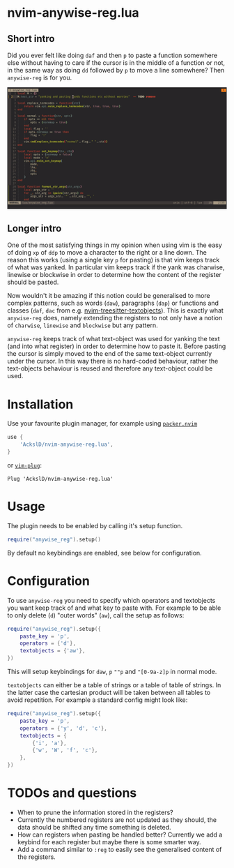 # nvim-anywise-reg.lua

## Short intro
Did you ever felt like doing `daf` and then `p` to paste a function somewhere else without having to care if the cursor is in the middle of a function or not, in the same way as doing `dd` followed by `p` to move a line somewhere? Then `anywise-reg` is for you.

![](anywise.gif)

## Longer intro
One of the most satisfying things in my opinion when using vim is the easy of doing `xp` of `ddp` to move a character to the right or a line down.
The reason this works (using a single key `p` for pasting) is that vim keeps track of what was yanked.
In particular vim keeps track if the yank was charwise, linewise or blockwise in order to determine how the content of the register should be pasted.

Now wouldn't it be amazing if this notion could be generalised to more complex patterns, such as words (`daw`), paragraphs (`dap`) or functions and classes (`daf`, `dac` from e.g. [nvim-treesitter-textobjects](https://github.com/nvim-treesitter/nvim-treesitter-textobjects)).
This is exactly what `anywise-reg` does, namely extending the registers to not only have a notion of `charwise`, `linewise` and `blockwise` but any pattern.

`anywise-reg` keeps track of what text-object was used for yanking the text (and into what register) in order to determine how to paste it.
Before pasting the cursor is simply moved to the end of the same text-object currently under the cursor.
In this way there is no hard-coded behaviour, rather the text-objects behaviour is reused and therefore any text-object could be used.

# Installation

Use your favourite plugin manager, for example using [`packer.nvim`](https://github.com/wbthomason/packer.nvim)
```lua
use {
    'AckslD/nvim-anywise-reg.lua',
}
```
or [`vim-plug`](https://github.com/junegunn/vim-plug):
```vim
Plug 'AckslD/nvim-anywise-reg.lua'
```

# Usage
The plugin needs to be enabled by calling it's setup function.
```lua
require("anywise_reg").setup()
```
By default no keybindings are enabled, see below for configuration.

# Configuration
To use `anywise-reg` you need to specify which operators and textobjects you want keep track of and what key to paste with.
For example to be able to only delete (`d`) "outer words" (`aw`), call the setup as follows:
```lua
require("anywise_reg").setup({
    paste_key = 'p',
    operators = {'d'},
    textobjects = {'aw'},
})
```
This will setup keybindings for `daw`, `p` `""p` and `"[0-9a-z]p` in normal mode.

`textobjects` can either be a table of strings or a table of table of strings.
In the latter case the cartesian product will be taken between all tables to avoid repetition.
For example a standard config might look like:
```lua
require("anywise_reg").setup({
    paste_key = 'p',
    operators = {'y', 'd', 'c'},
    textobjects = {
        {'i', 'a'},
        {'w', 'W', 'f', 'c'},
    },
})
```

# TODOs and questions
* When to prune the information stored in the registers?
* Currently the numbered registers are not updated as they should, the data should be shifted any time something is deleted.
* How can registers when pasting be handled better? Currently we add a keybind for each register but maybe there is some smarter way.
* Add a command similar to `:reg` to easily see the generalised content of the registers.
